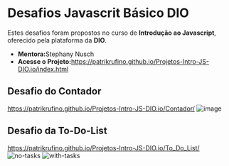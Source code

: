 # Desafios Javascrit Básico DIO

<p>Estes desafios foram propostos no curso de <strong>Introdução ao Javascript</strong>, oferecido pela plataforma da <strong>DIO</strong>.</p>

* <strong>Mentora:</strong>Stephany Nusch
* <strong>Acesse o Projeto:</strong>https://patrikrufino.github.io/Projetos-Intro-JS-DIO.io/index.html

## Desafio do Contador
https://patrikrufino.github.io/Projetos-Intro-JS-DIO.io/Contador/
![image](https://user-images.githubusercontent.com/58515198/172057062-5b1956c1-891c-4aba-93d8-11d7acde0c49.png)

## Desafio da To-Do-List
https://patrikrufino.github.io/Projetos-Intro-JS-DIO.io/To_Do_List/
![no-tasks](https://user-images.githubusercontent.com/58515198/172057096-187b5abe-721d-4a22-8fb3-61ca4425fe64.png)
![with-tasks](https://user-images.githubusercontent.com/58515198/172057099-2c50a6bd-bb7f-45ff-bbb6-86fdc6219a83.png)
